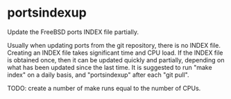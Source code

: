 <!-- markdownlint-disable MD013 -->
# portsindexup

Update the FreeBSD ports INDEX file partially.

Usually when updating ports from the git repository, there is no INDEX file.
Creating an INDEX file takes significant time and CPU load.
If the INDEX file is obtained once, then it can be updated quickly and partially,
depending on what has been updated since the last time.
It is suggested to run "make index" on a daily basis, and "portsindexup" after each "git pull".

TODO: create a number of make runs equal to the number of CPUs.
